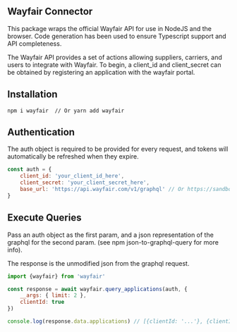 ## Wayfair Connector
This package wraps the official Wayfair API for use in NodeJS and the browser.
Code generation has been used to ensure Typescript support and API completeness.

The Wayfair API provides a set of actions allowing suppliers, carriers, and 
users to integrate with Wayfair. To begin, a client_id and client_secret 
can be obtained by registering an application with the wayfair portal.

## Installation
```
npm i wayfair  // Or yarn add wayfair
```

## Authentication
The auth object is required to be provided for every request, and
tokens will automatically be refreshed when they expire.
```js
const auth = {
    client_id: 'your_client_id_here',
    client_secret: 'your_client_secret_here',
    base_url: 'https://api.wayfair.com/v1/graphql' // Or https://sandbox.api.wayfair.com/v1/graphql
}
```

## Execute Queries
Pass an auth object as the first param, and a json representation of the
graphql for the second param. (see npm json-to-graphql-query for more info).

The response is the unmodified json from the graphql request.
```js
import {wayfair} from 'wayfair'

const response = await wayfair.query_applications(auth, { 
    __args: { limit: 2 }, 
    clientId: true 
})

console.log(response.data.applications) // [{clientId: '...'}, {clientId: '...'}]
```